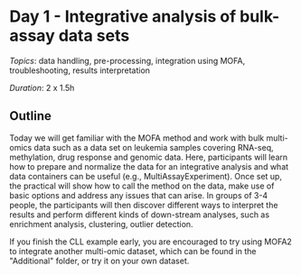 # Day 1 - Integrative analysis of bulk-assay data sets

*Topics*: data handling, pre-processing, integration using MOFA, troubleshooting, results interpretation

*Duration*: 2 x 1.5h

## Outline
Today we will get familiar with the MOFA method and work with bulk multi-omics data such as a data set on leukemia samples covering RNA-seq, methylation, drug response and genomic data. Here, participants will learn how to prepare and normalize the data for an integrative analysis and what data containers can be useful (e.g., MultiAssayExperiment). Once set up, the practical will show how to call the method on the data, make use of basic options and address any issues that can arise. In groups of 3-4 people, the participants will then discover different ways to interpret the results and perform different kinds of down-stream analyses, such as enrichment analysis, clustering, outlier detection.

If you finish the CLL example early, you are encouraged to try using MOFA2 to integrate another multi-omic dataset, which can be found in the "Additional" folder, or try it on your own dataset. 